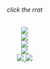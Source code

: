 <div align="center">
	<h6> click the rrat </h6>
	<a href="http://kyrie25.me">
		 <img src="https://user-images.githubusercontent.com/77577746/149508180-c75be0e3-1983-4592-9f1d-d58b64f055d4.gif" />
	</a>
</div>
<div align="center">
	<a href="https://discord.com/users/368399721494216706" >  
  		<img src="https://lanyard.kyrie25.me/api/368399721494216706"  />  
	</a>  
</div>
<div align="center">
	<a href="http://kyrie25.me" >  
  		<img src="https://readme-stats.kyrie25.me/api?username=kyrie25&show_icons=true&count_private=true&include_all_commits=true&custom_title=Kyrie's+GitHub+Stats&theme=react" />  
	</a>
</div>
<div align="center">
	<a href="http://kyrie25.me" >  
  		<img src="https://readme-stats.kyrie25.me/api/wakatime?username=kyrie25&theme=react" />  
	</a>
</div>
<div align="center">
	<a href="https://hits.seeyoufarm.com">
		<img src="https://hits.seeyoufarm.com/api/count/incr/badge.svg?url=https%3A%2F%2Fgithub.com%2Fkyrie25&count_bg=%2357BDDA&title_bg=%23555555&icon=github.svg&icon_color=%23E7E7E7&title=rrat+counter&edge_flat=false"/>
	</a>
	<a href="https://paypal.me/pqnanh">
		<img src="https://img.shields.io/badge/Donate%20with-PayPal-blue?logo=paypal&logoColor=white"/>
	</a>
</div>
